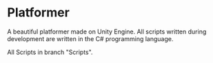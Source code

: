 # Platformer
A beautiful platformer made on Unity Engine. All scripts written during development are written in the C# programming language.

All Scripts in branch "Scripts".
